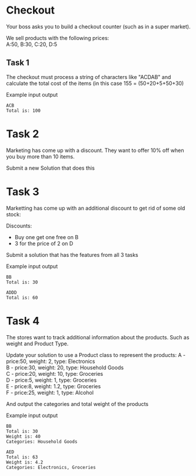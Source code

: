 # Checkout

Your boss asks you to build a checkout counter (such as in a super market).

We sell products with the following prices:  
A:50, B:30, C:20, D:5

## Task 1
The checkout must process a string of characters like "ACDAB" and calculate the total cost of the items (in this case 155 = (50+20+5+50+30)

Example input output
```
ACB
Total is: 100
```

# Task 2
Marketing has come up with a discount. They want to offer 10% off when you buy more than 10 items.

Submit a new Solution that does this

# Task 3
Marketting has come up with an additional discount to get rid of some old stock:

Discounts: 
-	Buy one get one free on B
-	3 for the price of 2 on D

Submit a solution that has the features from all 3 tasks

Example input output
```
BB
Total is: 30

ADDD
Total is: 60
```

# Task 4 
The stores want to track additional information about the products. Such as weight and Product Type.

Update your solution to use a Product class to represent the products:
A - price:50, weight: 2, type: Electronics  
B - price:30, weight: 20, type: Household Goods   
C - price:20, weight: 10, type: Groceries  
D - price:5, weight: 1, type: Groceries   
E - price:8, weight: 1.2, type: Groceries   
F - price:25, weight: 1, type: Alcohol   

And output the categories and total weight of the products

Example input output
```
BB
Total is: 30
Weight is: 40
Categories: Household Goods

AED
Total is: 63
Weight is: 4.2
Categories: Electronics, Groceries
```
